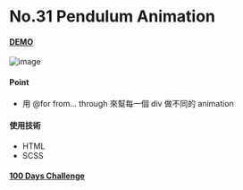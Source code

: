 # No.31 Pendulum Animation

#### [DEMO](https://kaochihyu.github.io/100-days-css-challenge/no.31/index.html)
![image](https://imgur.com/r6Khgyw.jpg)

#### Point
- 用 @for  from... through 來幫每一個 div 做不同的 animation

#### 使用技術
* HTML
* SCSS

#### [100 Days Challenge](https://100dayscss.com/)


